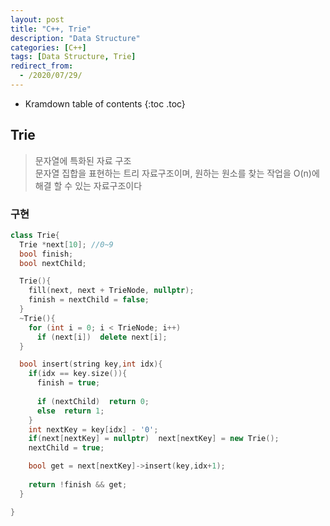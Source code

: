 ```yaml
---
layout: post
title: "C++, Trie"
description: "Data Structure"
categories: [C++]
tags: [Data Structure, Trie]
redirect_from:
  - /2020/07/29/
---
```


* Kramdown table of contents
{:toc .toc}

## Trie    

> 문자열에 특화된 자료 구조    
> 문자열 집합을 표현하는 트리 자료구조이며, 원하는 원소를 찾는 작업을 O(n)에 해결 할 수 있는 자료구조이다     

### 구현    
~~~ c++
class Trie{
  Trie *next[10]; //0~9
  bool finish;
  bool nextChild;

  Trie(){
    fill(next, next + TrieNode, nullptr);
    finish = nextChild = false;
  }
  ~Trie(){
    for (int i = 0; i < TrieNode; i++)
      if (next[i])  delete next[i];
  }

  bool insert(string key,int idx){
    if(idx == key.size()){
      finish = true;
      
      if (nextChild)  return 0;
      else  return 1;
    }
    int nextKey = key[idx] - '0';
    if(next[nextKey] = nullptr)  next[nextKey] = new Trie();
    nextChild = true;

    bool get = next[nextKey]->insert(key,idx+1);
 
    return !finish && get;
  }

}
~~~
